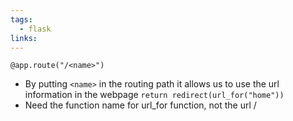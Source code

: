 ```yaml
---
tags:
  - flask
links:
---
```

`@app.route("/<name>")`
- By putting `<name>` in the routing path it allows us to use the url information in the webpage
`return redirect(url_for("home"))`
- Need the function name for url_for function, not the url /

